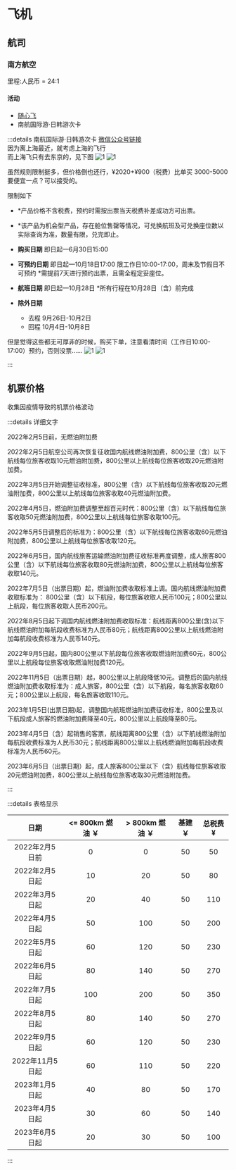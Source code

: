 
# 飞机

## 航司

### 南方航空

里程:人民币 = 24:1

#### 活动

- [随心飞](./suixinfei)
- 南航国际游·日韩游次卡

:::details 南航国际游·日韩游次卡
[微信公众号链接](https://mp.weixin.qq.com/s/aNB62aLUF0DDrjH7fopBYg)  
因为离上海最近，就考虑上海的飞行  
而上海飞只有去东京的，见下图
![1](/img/trip/cn-jp.png)
![1](/img/trip/cn-kr.png)

虽然规则限制挺多，但价格倒也还行，¥2020+¥900（税费）比单买 3000-5000 要便宜一点？可以接受的。

限制如下

- *产品价格不含税费，预约时需按出票当天税费补差成功方可出票。
- *该产品为机会型产品，存在舱位售罄等情况，可兑换航班及可兑换座位数以实际查询为准，数量有限，兑完即止。

- **购买日期** 即日起—6月30日15:00
- **可预约日期** 即日起—10月18日17:00 限工作日10:00-17:00，周末及节假日不可预约
    *需提前7天进行预约出票，且需全程定妥座位。
- **航班日期** 即日起—10月28日
    *所有行程在10月28日（含）前完成
- **除外日期**
  - 去程 9月26日-10月2日
  - 回程 10月4日-10月8日

但是觉得这些都无可厚非的时候，购买下单，注意看清时间（工作日10:00-17:00）预约，否则没票……
![1](/img/trip/bill.png)
![1](/img/trip/no-tickets.png)

:::

## 机票价格

收集因疫情导致的机票价格波动

<Airfare />

:::details 详细文字

2022年2月5日前，无燃油附加费

2022年2月5日航空公司再次恢复征收国内航线燃油附加费，800公里（含）以下航线每位旅客收取10元燃油附加费，800公里以上航线每位旅客收取20元燃油附加费。

2022年3月5日开始调整征收标准，800公里（含）以下航线每位旅客收取20元燃油附加费，800公里以上航线每位旅客收取40元燃油附加费。

2022年4月5日，燃油附加费调整至超百元时代：800公里（含）以下航线每位旅客收取50元燃油附加费，800公里以上航线每位旅客收取100元。

2022年5月5日调整后的标准为：800公里（含）以下航线每位旅客收取60元燃油附加费，800公里以上航线每位旅客收取120元。

2022年6月5日，国内航线旅客运输燃油附加费征收标准再度调整，成人旅客800公里（含）以下航线每位旅客收取80元燃油附加费，800公里以上航线每位旅客收取140元。

2022年7月5日（出票日期）起，燃油附加费收取标准上调。国内航线燃油附加费收取标准为： 800公里（含）以下航段，每位旅客收取人民币100元；800公里以上航段，每位旅客收取人民币200元。

2022年8月5日起下调国内航线燃油附加费收取标准：航线距离800公里(含)以下航线燃油附加每航段收费标准为人民币80元；航线距离800公里以上航线燃油附加每航段收费标准为人民币140元。

2022年9月5日起，国内800公里以下航段每位旅客收取燃油附加费60元，800公里以上航段每位旅客收取燃油附加费120元。

2022年11月5日（出票日期）起，800公里以上航段降低10元。调整后的国内航线燃油附加费收取标准为：成人旅客，800公里（含）以下航段，每名旅客收取60元；800公里以上航段，每名旅客收取110元。

2023年1月5日(出票日期)起，调整国内航班燃油附加费征收标准，800公里及以下航段成人旅客的燃油附加费降至40元，800公里以上航段降至80元。

2023年4月5日（含）起销售的客票，航线距离800公里（含）以下航线燃油附加每航段收费标准为人民币30元；航线距离800公里以上航线燃油附加每航段收费标准为人民币60元。

2023年6月5日（出票日期）起，成人旅客800公里以下（含）航线每位旅客收取20元燃油附加费，800公里以上航线每位旅客收取30元燃油附加费。

:::

:::details 表格显示

|     日期     | <= 800km 燃油 ￥ | > 800km 燃油 ￥ | 基建 ￥ | 总税费 ¥|
|:----------:|:-------------:|:------------:|:----:|:----:|
| 2022年2月5日前 |       0       |      0       |  50  |50|
| 2022年2月5日起 |      10       |      20      |  50  |80|
| 2022年3月5日起 |      20       |      40      |  50  |110|
| 2022年4月5日起 |      50       |     100      |  50  |200|
| 2022年5月5日起 |      60       |     120      |  50  |230|
| 2022年6月5日起 |      80       |     140      |  50  |270|
| 2022年7月5日起 |      100      |     200      |  50  |350|
| 2022年8月5日起 |      80       |     140      |  50  |270|
| 2022年9月5日起 |      60       |     120      |  50  |230|
| 2022年11月5日起 |      60       |     110      |  50  |220|
| 2023年1月5日起 |      40       |     80      |  50  |170|
| 2023年4月5日起 |      30       |     60      |  50  |140|
| 2023年6月5日起 |      20       |     30      |  50  |100|

:::

<script setup>
import Airfare from '../.vitepress/components/trip/Airfare.vue'
</script>
